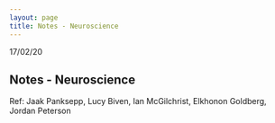 ```yaml
---
layout: page
title: Notes - Neuroscience
---
```


17/02/20

## Notes - Neuroscience

Ref: Jaak Panksepp, Lucy Biven, Ian McGilchrist, Elkhonon Goldberg, Jordan Peterson
